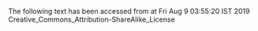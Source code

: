 The following text has been accessed from at Fri Aug 9 03:55:20 IST 2019
Creative_Commons_Attribution-ShareAlike_License
